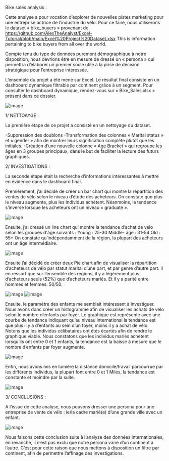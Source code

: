 Bike sales analysis :

Cette analyse a pour vocation d’explorer de nouvelles pistes marketing pour une entreprise actrice de l’industrie du vélo. 
Pour ce faire, nous utiliserons le dataset « bike_buyers » provenant de https://github.com/AlexTheAnalyst/Excel-Tutorial/blob/main/Excel%20Project%20Dataset.xlsx This is information pertaining to bike buyers from all over the world.

Compte tenu du type de données purement démographique à notre disposition, nous devrions être en mesure de dressé un « persona » qui permettra d’élaborer un premier socle utile à la prise de décision stratégique pour l’entreprise intéressée.

L’ensemble du projet a été mené sur Excel.
Le résultat final consiste en un dashboard dynamique filtrable par continent grâce à un segment. 
Pour consulter le dashboard dynamique, rendez-vous sur « Bike_Sales.xlsx » présent dans ce dossier.

![image](https://user-images.githubusercontent.com/130085381/232844588-38305eb6-4782-4f70-b3cd-bc9010efb951.png)

1/ NETTOAYGE :

La première étape de ce projet a consisté en un nettoyage du dataset.

-Suppression des doublons
-Transformation des colonnes « Marital status » et « gender » afin de montrer leurs signification complète plutôt que les initiales.
-Création d’une nouvelle colonne « Age Bracket » qui regroupe les âges en 3 groupes principaux, dans le but de faciliter la lecture des futurs graphiques.

2/ INVESTIGATIONS :

La seconde étape était la recherche d’informations intéressantes à mettre en évidence dans le dashboard final.

Premièrement, j’ai décidé de créer un bar chart qui montre la répartition des ventes de vélo selon le niveau d’étude des acheteurs. On constate que plus le niveau augmente, plus les individus achètent. Néanmoins, la tendance s’inverse lorsque les acheteurs ont un niveau « graduate ».

![image](https://user-images.githubusercontent.com/130085381/232845796-94a0cf39-ff99-4700-8e23-6a06eb104e95.png)

Ensuite, j’ai dressé un line chart qui montre la tendance d’achat de vélo selon les groupes d'âge suivants :
Young : 25-30 
Middle- age : 31-54
Old : 55+
On constate qu’indépendamment de la région, la plupart des acheteurs ont un âge intermédiaire.

![image](https://user-images.githubusercontent.com/130085381/232845597-f7a47efc-4562-4c3d-8c99-298862483abf.png)

 Ensuite j’ai décidé de créer deux Pie chart afin de visualiser la répartition d’acheteurs de vélo par statut marital d’une part, et par genre d’autre part. 
Il en ressort que sur l’ensemble des régions, il y a légèrement plus d’acheteurs seuls (52%) que d’acheteurs mariés. 
Et il y a parité entre hommes et femmes. 50/50.

![image](https://user-images.githubusercontent.com/130085381/232847499-b512f620-a5b0-4c53-9512-f9f105fb8e5d.png)
![image](https://user-images.githubusercontent.com/130085381/232847651-25239cfa-b108-4d8d-8a97-c2060193c709.png)

Ensuite, le paramètre des enfants me semblait intéressant à investiguer. Nous avons donc créer un histogramme afin de visualiser les achats de vélo selon le nombre d’enfants par foyer.
Le graphique est représenté avec une courbe de tendance indiquant qu’au niveau international la tendance est que plus il y a d’enfants au sein d’un foyer, moins il y a achat de vélo. Notons que les individus célibataires ont étés écartés afin de rendre le graphique viable.
Nous constatons que les individus mariés achètent lorsqu’ils ont entre 0 et 1 enfants, la tendance est la baisse à mesure que le nombre d’enfants par foyer augmente.
 
![image](https://user-images.githubusercontent.com/130085381/232847729-c57273da-09ba-4e3c-ba75-94fd0fcf9692.png)


Enfin, nous avons mis en lumière la distance domicile/travail parcourrue par les différents individus, la plupart font entre 0 et 1 Miles, la tendance est constante et moindre par la suite. 
 
![image](https://user-images.githubusercontent.com/130085381/232847766-20ff29de-711e-4e56-ae2a-d234a18166b5.png)

 
3/ CONCLUSIONS :

A l’issue de cette analyse, nous pouvons dresser une persona pour une entreprise de vente de vélo : le/la cadre marié(e) d’une grande ville avec un enfant.

![image](https://user-images.githubusercontent.com/130085381/232847789-9995f0b6-e973-4f7e-84ca-b814c4feb8a0.png)

Nous faisons cette conclusion suite à l’analyse des données internationales, en revanche, il n’est pas exclu que notre persona varie d’un continent à l’autre.
C’est pour cette raison que nous mettons à disposition un filtre par continent, afin de permettre l’affinage des investigations.
